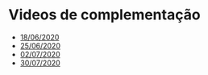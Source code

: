 # Videos de complementação


*  [18/06/2020](18-06-2020/README.md)
*  [25/06/2020](25-06-2020.md)
*  [02/07/2020](02-07-2020.md)
*  [30/07/2020](02-07-2020.md)